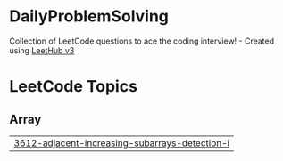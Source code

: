 # DailyProblemSolving
Collection of LeetCode questions to ace the coding interview! - Created using [LeetHub v3](https://github.com/raphaelheinz/LeetHub-3.0)

<!---LeetCode Topics Start-->
# LeetCode Topics
## Array
|  |
| ------- |
| [3612-adjacent-increasing-subarrays-detection-i](https://github.com/24-gautam/DailyProblemSolving/tree/master/3612-adjacent-increasing-subarrays-detection-i) |
<!---LeetCode Topics End-->